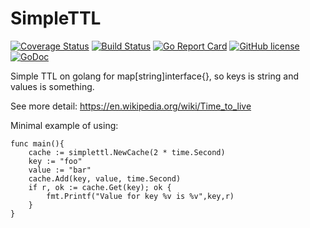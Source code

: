 # SimpleTTL


[![Coverage Status](https://coveralls.io/repos/github/Konstantin8105/SimpleTTL/badge.svg?branch=master)](https://coveralls.io/github/Konstantin8105/SimpleTTL?branch=master)
[![Build Status](https://travis-ci.org/Konstantin8105/SimpleTTL.svg?branch=master)](https://travis-ci.org/Konstantin8105/SimpleTTL)
[![Go Report Card](https://goreportcard.com/badge/github.com/Konstantin8105/SimpleTTL)](https://goreportcard.com/report/github.com/Konstantin8105/SimpleTTL)
[![GitHub license](https://img.shields.io/badge/license-MIT-blue.svg)](https://github.com/Konstantin8105/SimpleTTL/blob/master/LICENSE)
[![GoDoc](https://godoc.org/github.com/Konstantin8105/SimpleTTL?status.svg)](https://godoc.org/github.com/Konstantin8105/SimpleTTL)

Simple TTL on golang for map[string]interface{}, so keys is string and values is something.

See more detail: https://en.wikipedia.org/wiki/Time_to_live

Minimal example of using:

```golang
func main(){
	cache := simplettl.NewCache(2 * time.Second)
	key := "foo"
	value := "bar"
	cache.Add(key, value, time.Second)
	if r, ok := cache.Get(key); ok {
		fmt.Printf("Value for key %v is %v",key,r)
	}
}
```
